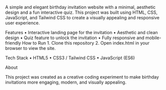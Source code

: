 A simple and elegant birthday invitation website with a minimal, aesthetic design and a fun interactive quiz. This project was built using HTML, CSS, JavaScript, and Tailwind CSS to create a visually appealing and responsive user experience.

Features
	•	Interactive landing page for the invitation
	•	Aesthetic and clean design
	•	Quiz feature to unlock the invitation
	•	Fully responsive and mobile-friendly
How to Run
	1.	Clone this repository
  2.	Open index.html in your browser to view the site.

Tech Stack
	•	HTML5
	•	CSS3 / Tailwind CSS
	•	JavaScript (ES6)

About

This project was created as a creative coding experiment to make birthday invitations more engaging, modern, and visually appealing.
